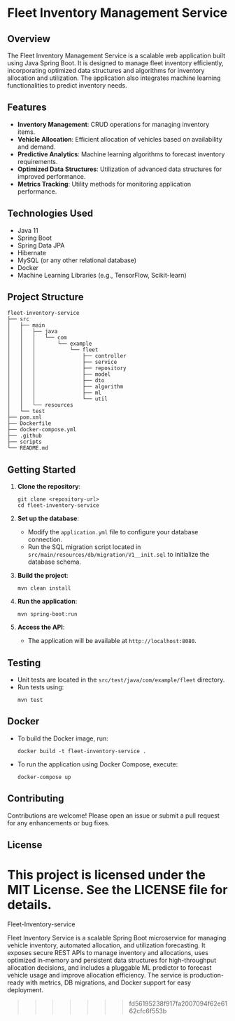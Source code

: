 # Fleet Inventory Management Service

## Overview
The Fleet Inventory Management Service is a scalable web application built using Java Spring Boot. It is designed to manage fleet inventory efficiently, incorporating optimized data structures and algorithms for inventory allocation and utilization. The application also integrates machine learning functionalities to predict inventory needs.

## Features
- **Inventory Management**: CRUD operations for managing inventory items.
- **Vehicle Allocation**: Efficient allocation of vehicles based on availability and demand.
- **Predictive Analytics**: Machine learning algorithms to forecast inventory requirements.
- **Optimized Data Structures**: Utilization of advanced data structures for improved performance.
- **Metrics Tracking**: Utility methods for monitoring application performance.

## Technologies Used
- Java 11
- Spring Boot
- Spring Data JPA
- Hibernate
- MySQL (or any other relational database)
- Docker
- Machine Learning Libraries (e.g., TensorFlow, Scikit-learn)

## Project Structure
```
fleet-inventory-service
├── src
│   ├── main
│   │   ├── java
│   │   │   └── com
│   │   │       └── example
│   │   │           └── fleet
│   │   │               ├── controller
│   │   │               ├── service
│   │   │               ├── repository
│   │   │               ├── model
│   │   │               ├── dto
│   │   │               ├── algorithm
│   │   │               ├── ml
│   │   │               └── util
│   │   └── resources
│   └── test
├── pom.xml
├── Dockerfile
├── docker-compose.yml
├── .github
├── scripts
└── README.md
```

## Getting Started
1. **Clone the repository**:
   ```
   git clone <repository-url>
   cd fleet-inventory-service
   ```

2. **Set up the database**:
   - Modify the `application.yml` file to configure your database connection.
   - Run the SQL migration script located in `src/main/resources/db/migration/V1__init.sql` to initialize the database schema.

3. **Build the project**:
   ```
   mvn clean install
   ```

4. **Run the application**:
   ```
   mvn spring-boot:run
   ```

5. **Access the API**:
   - The application will be available at `http://localhost:8080`.

## Testing
- Unit tests are located in the `src/test/java/com/example/fleet` directory.
- Run tests using:
  ```
  mvn test
  ```

## Docker
- To build the Docker image, run:
  ```
  docker build -t fleet-inventory-service .
  ```
- To run the application using Docker Compose, execute:
  ```
  docker-compose up
  ```

## Contributing
Contributions are welcome! Please open an issue or submit a pull request for any enhancements or bug fixes.

## License
This project is licensed under the MIT License. See the LICENSE file for details.
=======
Fleet-Inventory-service



Fleet Inventory Service is a scalable Spring Boot microservice for managing vehicle inventory, automated allocation, and utilization forecasting. It exposes secure REST APIs to manage inventory and allocations, uses optimized in-memory and persistent data structures for high-throughput allocation decisions, and includes a pluggable ML predictor to forecast vehicle usage and improve allocation efficiency. The service is production-ready with metrics, DB migrations, and Docker support for easy deployment.

>>>>>>> fd56195238f917fa2007094f62e6162cfc6f553b
